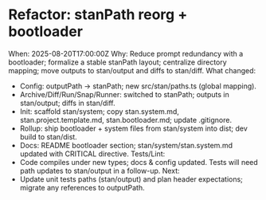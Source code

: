 # Refactor: stanPath reorg + bootloader

When: 2025-08-20T17:00:00Z
Why: Reduce prompt redundancy with a bootloader; formalize a stable stanPath layout; centralize directory mapping; move outputs to stan/output and diffs to stan/diff.
What changed:

- Config: outputPath -> stanPath; new src/stan/paths.ts (global mapping).
- Archive/Diff/Run/Snap/Runner: switched to stanPath; outputs in stan/output; diffs in stan/diff.
- Init: scaffold stan/system; copy stan.system.md, stan.project.template.md, stan.bootloader.md; update .gitignore.
- Rollup: ship bootloader + system files from stan/system into dist; dev build to stan/dist.
- Docs: README bootloader section; stan/system/stan.system.md updated with CRITICAL directive.
  Tests/Lint:
- Code compiles under new types; docs & config updated. Tests will need path updates to stan/output in a follow-up.
  Next:
- Update unit tests paths (stan/output) and plan header expectations; migrate any references to outputPath.
